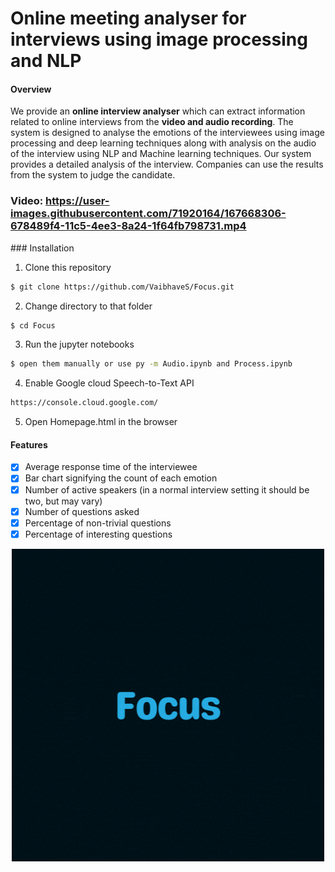 # Online meeting analyser for interviews using image processing and NLP
<a name="overview">

#### Overview

We provide an **online interview analyser** which can extract information related to online interviews from the **video and audio recording**. The system is designed to  analyse the emotions of the interviewees using image processing and deep learning techniques along with analysis on the audio of the interview using NLP and Machine learning techniques. Our system provides a detailed analysis of the interview. Companies can use the results from the system to judge the candidate.
 
### Video: https://user-images.githubusercontent.com/71920164/167668306-678489f4-11c5-4ee3-8a24-1f64fb798731.mp4

<a name="installation" />
### Installation

1. Clone this repository

```sh
$ git clone https://github.com/VaibhaveS/Focus.git
```

2. Change directory to that folder

```sh
$ cd Focus
```
  
3. Run the jupyter notebooks 
  
```sh
$ open them manually or use py -m Audio.ipynb and Process.ipynb
```
 
4. Enable Google cloud Speech-to-Text API 
 
 ```sh 
 https://console.cloud.google.com/
 ```

5. Open Homepage.html in the browser
 
<a name="features">

#### Features

- [x] Average response time of the interviewee
- [x] Bar chart signifying the count of each emotion
- [x] Number of active speakers (in a normal interview setting it should be two, but may vary)
- [x] Number of questions asked
- [x] Percentage of non-trivial questions
- [x] Percentage of interesting questions
 
<p align="center">
  <img src="https://github.com/VaibhaveS/Focus/blob/main/LOGO5.gif" style="margin:auto">
</p>
